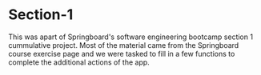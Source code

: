 # Section-1

This was apart of Springboard's software engineering bootcamp section 1 cummulative project. Most of the material came from the Springboard course exercise page and we were tasked to fill in a few functions to complete the additional actions of the app.  

